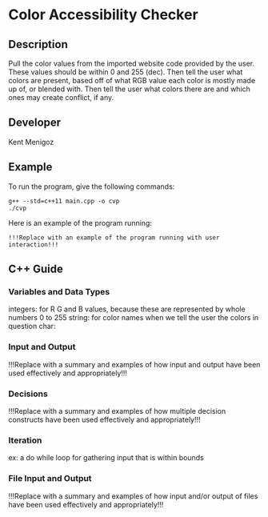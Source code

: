 # Color Accessibility Checker

## Description

Pull the color values from the imported website code provided by the user. These values should be within 0 and 255 (dec). Then tell the user what colors are present, based off of what RGB value each color is mostly made up of, or blended with. Then tell the user what colors there are and which ones may create conflict, if any. 

## Developer

Kent Menigoz

## Example

To run the program, give the following commands:

```
g++ --std=c++11 main.cpp -o cvp
./cvp
```

Here is an example of the program running:

```
!!!Replace with an example of the program running with user interaction!!!
```

## C++ Guide

### Variables and Data Types

integers: for R G and B values, because these are represented by whole numbers 0 to 255
string: for color names when we tell the user the colors in question
char:

### Input and Output

!!!Replace with a summary and examples of how input and output have been used effectively and appropriately!!!

### Decisions

!!!Replace with a summary and examples of how multiple decision constructs have been used effectively and appropriately!!!

### Iteration

ex: a do while loop for gathering input that is within bounds

### File Input and Output

!!!Replace with a summary and examples of how input and/or output of files have been used effectively and appropriately!!!